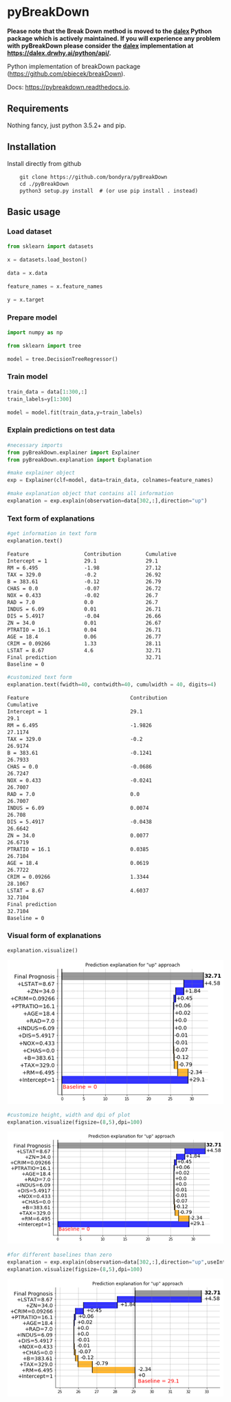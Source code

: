 

# pyBreakDown

**Please note that the Break Down method is moved to the [dalex](http://dalex.drwhy.ai/) Python package which is actively maintained. If you will experience any problem with pyBreakDown please consider the [dalex](http://dalex.drwhy.ai/) implementation at https://dalex.drwhy.ai/python/api/.**


Python implementation of breakDown package (https://github.com/pbiecek/breakDown).

Docs: https://pybreakdown.readthedocs.io.

## Requirements

Nothing fancy, just python 3.5.2+ and pip.

## Installation

Install directly from github
```
    git clone https://github.com/bondyra/pyBreakDown
    cd ./pyBreakDown
    python3 setup.py install  # (or use pip install . instead)
```

## Basic usage

### Load dataset


```python
from sklearn import datasets
```


```python
x = datasets.load_boston()
```


```python
data = x.data
```


```python
feature_names = x.feature_names
```


```python
y = x.target
```

### Prepare model


```python
import numpy as np
```


```python
from sklearn import tree
```


```python
model = tree.DecisionTreeRegressor()
```

### Train model


```python
train_data = data[1:300,:]
train_labels=y[1:300]
```


```python
model = model.fit(train_data,y=train_labels)
```

### Explain predictions on test data


```python
#necessary imports
from pyBreakDown.explainer import Explainer
from pyBreakDown.explanation import Explanation
```


```python
#make explainer object
exp = Explainer(clf=model, data=train_data, colnames=feature_names)
```


```python
#make explanation object that contains all information
explanation = exp.explain(observation=data[302,:],direction="up")
```

### Text form of explanations


```python
#get information in text form
explanation.text()
```

    Feature                  Contribution        Cumulative          
    Intercept = 1            29.1                29.1                
    RM = 6.495               -1.98               27.12               
    TAX = 329.0              -0.2                26.92               
    B = 383.61               -0.12               26.79               
    CHAS = 0.0               -0.07               26.72               
    NOX = 0.433              -0.02               26.7                
    RAD = 7.0                0.0                 26.7                
    INDUS = 6.09             0.01                26.71               
    DIS = 5.4917             -0.04               26.66               
    ZN = 34.0                0.01                26.67               
    PTRATIO = 16.1           0.04                26.71               
    AGE = 18.4               0.06                26.77               
    CRIM = 0.09266           1.33                28.11               
    LSTAT = 8.67             4.6                 32.71               
    Final prediction                             32.71               
    Baseline = 0



```python
#customized text form
explanation.text(fwidth=40, contwidth=40, cumulwidth = 40, digits=4)
```

    Feature                                 Contribution                            Cumulative                              
    Intercept = 1                           29.1                                    29.1                                    
    RM = 6.495                              -1.9826                                 27.1174                                 
    TAX = 329.0                             -0.2                                    26.9174                                 
    B = 383.61                              -0.1241                                 26.7933                                 
    CHAS = 0.0                              -0.0686                                 26.7247                                 
    NOX = 0.433                             -0.0241                                 26.7007                                 
    RAD = 7.0                               0.0                                     26.7007                                 
    INDUS = 6.09                            0.0074                                  26.708                                  
    DIS = 5.4917                            -0.0438                                 26.6642                                 
    ZN = 34.0                               0.0077                                  26.6719                                 
    PTRATIO = 16.1                          0.0385                                  26.7104                                 
    AGE = 18.4                              0.0619                                  26.7722                                 
    CRIM = 0.09266                          1.3344                                  28.1067                                 
    LSTAT = 8.67                            4.6037                                  32.7104                                 
    Final prediction                                                                32.7104                                 
    Baseline = 0


### Visual form of explanations


```python
explanation.visualize()
```


![png](misc/output_22_0.png)



```python
#customize height, width and dpi of plot
explanation.visualize(figsize=(8,5),dpi=100)
```


![png](misc/output_23_0.png)



```python
#for different baselines than zero
explanation = exp.explain(observation=data[302,:],direction="up",useIntercept=True)  # baseline==intercept
explanation.visualize(figsize=(8,5),dpi=100)
```


![png](misc/output_24_0.png)

